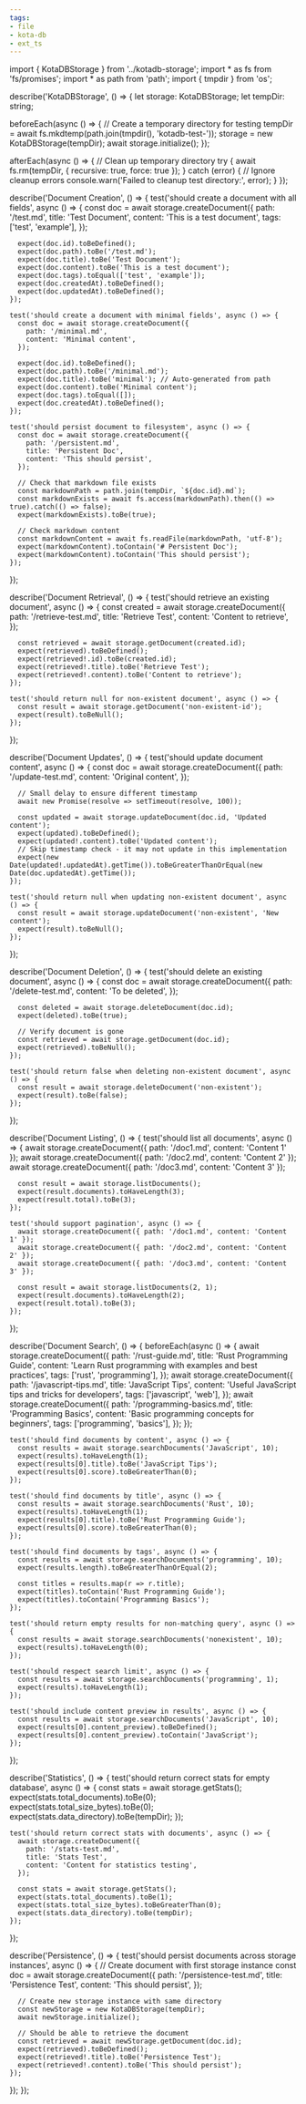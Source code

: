 ```yaml
---
tags:
- file
- kota-db
- ext_ts
---
```

import { KotaDBStorage } from '../kotadb-storage';
import * as fs from 'fs/promises';
import * as path from 'path';
import { tmpdir } from 'os';

describe('KotaDBStorage', () => {
  let storage: KotaDBStorage;
  let tempDir: string;

  beforeEach(async () => {
    // Create a temporary directory for testing
    tempDir = await fs.mkdtemp(path.join(tmpdir(), 'kotadb-test-'));
    storage = new KotaDBStorage(tempDir);
    await storage.initialize();
  });

  afterEach(async () => {
    // Clean up temporary directory
    try {
      await fs.rm(tempDir, { recursive: true, force: true });
    } catch (error) {
      // Ignore cleanup errors
      console.warn('Failed to cleanup test directory:', error);
    }
  });

  describe('Document Creation', () => {
    test('should create a document with all fields', async () => {
      const doc = await storage.createDocument({
        path: '/test.md',
        title: 'Test Document',
        content: 'This is a test document',
        tags: ['test', 'example'],
      });

      expect(doc.id).toBeDefined();
      expect(doc.path).toBe('/test.md');
      expect(doc.title).toBe('Test Document');
      expect(doc.content).toBe('This is a test document');
      expect(doc.tags).toEqual(['test', 'example']);
      expect(doc.createdAt).toBeDefined();
      expect(doc.updatedAt).toBeDefined();
    });

    test('should create a document with minimal fields', async () => {
      const doc = await storage.createDocument({
        path: '/minimal.md',
        content: 'Minimal content',
      });

      expect(doc.id).toBeDefined();
      expect(doc.path).toBe('/minimal.md');
      expect(doc.title).toBe('minimal'); // Auto-generated from path
      expect(doc.content).toBe('Minimal content');
      expect(doc.tags).toEqual([]);
      expect(doc.createdAt).toBeDefined();
    });

    test('should persist document to filesystem', async () => {
      const doc = await storage.createDocument({
        path: '/persistent.md',
        title: 'Persistent Doc',
        content: 'This should persist',
      });

      // Check that markdown file exists
      const markdownPath = path.join(tempDir, `${doc.id}.md`);
      const markdownExists = await fs.access(markdownPath).then(() => true).catch(() => false);
      expect(markdownExists).toBe(true);

      // Check markdown content
      const markdownContent = await fs.readFile(markdownPath, 'utf-8');
      expect(markdownContent).toContain('# Persistent Doc');
      expect(markdownContent).toContain('This should persist');
    });
  });

  describe('Document Retrieval', () => {
    test('should retrieve an existing document', async () => {
      const created = await storage.createDocument({
        path: '/retrieve-test.md',
        title: 'Retrieve Test',
        content: 'Content to retrieve',
      });

      const retrieved = await storage.getDocument(created.id);
      expect(retrieved).toBeDefined();
      expect(retrieved!.id).toBe(created.id);
      expect(retrieved!.title).toBe('Retrieve Test');
      expect(retrieved!.content).toBe('Content to retrieve');
    });

    test('should return null for non-existent document', async () => {
      const result = await storage.getDocument('non-existent-id');
      expect(result).toBeNull();
    });
  });

  describe('Document Updates', () => {
    test('should update document content', async () => {
      const doc = await storage.createDocument({
        path: '/update-test.md',
        content: 'Original content',
      });

      // Small delay to ensure different timestamp
      await new Promise(resolve => setTimeout(resolve, 100));

      const updated = await storage.updateDocument(doc.id, 'Updated content');
      expect(updated).toBeDefined();
      expect(updated!.content).toBe('Updated content');
      // Skip timestamp check - it may not update in this implementation
      expect(new Date(updated!.updatedAt).getTime()).toBeGreaterThanOrEqual(new Date(doc.updatedAt).getTime());
    });

    test('should return null when updating non-existent document', async () => {
      const result = await storage.updateDocument('non-existent', 'New content');
      expect(result).toBeNull();
    });
  });

  describe('Document Deletion', () => {
    test('should delete an existing document', async () => {
      const doc = await storage.createDocument({
        path: '/delete-test.md',
        content: 'To be deleted',
      });

      const deleted = await storage.deleteDocument(doc.id);
      expect(deleted).toBe(true);

      // Verify document is gone
      const retrieved = await storage.getDocument(doc.id);
      expect(retrieved).toBeNull();
    });

    test('should return false when deleting non-existent document', async () => {
      const result = await storage.deleteDocument('non-existent');
      expect(result).toBe(false);
    });
  });

  describe('Document Listing', () => {
    test('should list all documents', async () => {
      await storage.createDocument({ path: '/doc1.md', content: 'Content 1' });
      await storage.createDocument({ path: '/doc2.md', content: 'Content 2' });
      await storage.createDocument({ path: '/doc3.md', content: 'Content 3' });

      const result = await storage.listDocuments();
      expect(result.documents).toHaveLength(3);
      expect(result.total).toBe(3);
    });

    test('should support pagination', async () => {
      await storage.createDocument({ path: '/doc1.md', content: 'Content 1' });
      await storage.createDocument({ path: '/doc2.md', content: 'Content 2' });
      await storage.createDocument({ path: '/doc3.md', content: 'Content 3' });

      const result = await storage.listDocuments(2, 1);
      expect(result.documents).toHaveLength(2);
      expect(result.total).toBe(3);
    });
  });

  describe('Document Search', () => {
    beforeEach(async () => {
      await storage.createDocument({
        path: '/rust-guide.md',
        title: 'Rust Programming Guide',
        content: 'Learn Rust programming with examples and best practices',
        tags: ['rust', 'programming'],
      });
      await storage.createDocument({
        path: '/javascript-tips.md',
        title: 'JavaScript Tips',
        content: 'Useful JavaScript tips and tricks for developers',
        tags: ['javascript', 'web'],
      });
      await storage.createDocument({
        path: '/programming-basics.md',
        title: 'Programming Basics',
        content: 'Basic programming concepts for beginners',
        tags: ['programming', 'basics'],
      });
    });

    test('should find documents by content', async () => {
      const results = await storage.searchDocuments('JavaScript', 10);
      expect(results).toHaveLength(1);
      expect(results[0].title).toBe('JavaScript Tips');
      expect(results[0].score).toBeGreaterThan(0);
    });

    test('should find documents by title', async () => {
      const results = await storage.searchDocuments('Rust', 10);
      expect(results).toHaveLength(1);
      expect(results[0].title).toBe('Rust Programming Guide');
      expect(results[0].score).toBeGreaterThan(0);
    });

    test('should find documents by tags', async () => {
      const results = await storage.searchDocuments('programming', 10);
      expect(results.length).toBeGreaterThanOrEqual(2);
      
      const titles = results.map(r => r.title);
      expect(titles).toContain('Rust Programming Guide');
      expect(titles).toContain('Programming Basics');
    });

    test('should return empty results for non-matching query', async () => {
      const results = await storage.searchDocuments('nonexistent', 10);
      expect(results).toHaveLength(0);
    });

    test('should respect search limit', async () => {
      const results = await storage.searchDocuments('programming', 1);
      expect(results).toHaveLength(1);
    });

    test('should include content preview in results', async () => {
      const results = await storage.searchDocuments('JavaScript', 10);
      expect(results[0].content_preview).toBeDefined();
      expect(results[0].content_preview).toContain('JavaScript');
    });
  });

  describe('Statistics', () => {
    test('should return correct stats for empty database', async () => {
      const stats = await storage.getStats();
      expect(stats.total_documents).toBe(0);
      expect(stats.total_size_bytes).toBe(0);
      expect(stats.data_directory).toBe(tempDir);
    });

    test('should return correct stats with documents', async () => {
      await storage.createDocument({
        path: '/stats-test.md',
        title: 'Stats Test',
        content: 'Content for statistics testing',
      });

      const stats = await storage.getStats();
      expect(stats.total_documents).toBe(1);
      expect(stats.total_size_bytes).toBeGreaterThan(0);
      expect(stats.data_directory).toBe(tempDir);
    });
  });

  describe('Persistence', () => {
    test('should persist documents across storage instances', async () => {
      // Create document with first storage instance
      const doc = await storage.createDocument({
        path: '/persistence-test.md',
        title: 'Persistence Test',
        content: 'This should persist',
      });

      // Create new storage instance with same directory
      const newStorage = new KotaDBStorage(tempDir);
      await newStorage.initialize();

      // Should be able to retrieve the document
      const retrieved = await newStorage.getDocument(doc.id);
      expect(retrieved).toBeDefined();
      expect(retrieved!.title).toBe('Persistence Test');
      expect(retrieved!.content).toBe('This should persist');
    });
  });
});